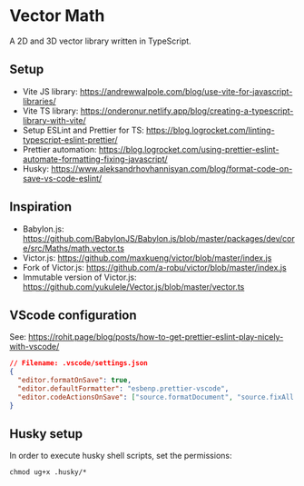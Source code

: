 # Vector Math

A 2D and 3D vector library written in TypeScript.

## Setup

- Vite JS library: <https://andrewwalpole.com/blog/use-vite-for-javascript-libraries/>
- Vite TS library: <https://onderonur.netlify.app/blog/creating-a-typescript-library-with-vite/>
- Setup ESLint and Prettier for TS: <https://blog.logrocket.com/linting-typescript-eslint-prettier/>
- Prettier automation: <https://blog.logrocket.com/using-prettier-eslint-automate-formatting-fixing-javascript/>
- Husky: <https://www.aleksandrhovhannisyan.com/blog/format-code-on-save-vs-code-eslint/>

## Inspiration

- Babylon.js: <https://github.com/BabylonJS/Babylon.js/blob/master/packages/dev/core/src/Maths/math.vector.ts>
- Victor.js: <https://github.com/maxkueng/victor/blob/master/index.js>
- Fork of Victor.js: <https://github.com/a-robu/victor/blob/master/index.js>
- Immutable version of Victor.js: <https://github.com/yukulele/Vector.js/blob/master/vector.ts>

## VScode configuration

See: <https://rohit.page/blog/posts/how-to-get-prettier-eslint-play-nicely-with-vscode/>

```json
// Filename: .vscode/settings.json
{
  "editor.formatOnSave": true,
  "editor.defaultFormatter": "esbenp.prettier-vscode",
  "editor.codeActionsOnSave": ["source.formatDocument", "source.fixAll.eslint"]
}
```

## Husky setup

In order to execute husky shell scripts, set the permissions:

```shell
chmod ug+x .husky/*
```
